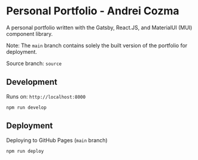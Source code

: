 # Personal Portfolio - Andrei Cozma

A personal portfolio written with the Gatsby, React.JS, and MaterialUI (MUI) component library.

Note: The `main` branch contains solely the built version of the portfolio for deployment.

Source branch: `source`

## Development

Runs on: `http://localhost:8000`

```
npm run develop
```

## Deployment

Deploying to GitHub Pages (`main` branch)

```
npm run deploy
```
